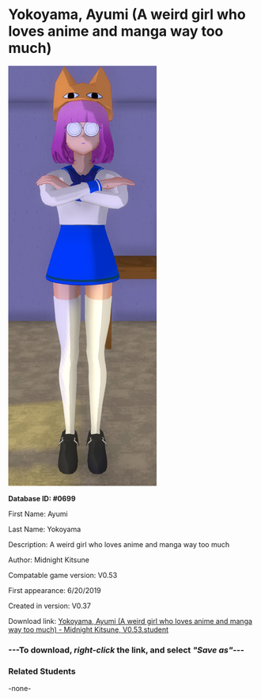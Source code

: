 # Yokoyama, Ayumi (A weird girl who loves anime and manga way too much)

<img src="../../Files/Images/Yokoyama, Ayumi (A weird girl who loves anime and manga way too much).png" title="Yokoyama, Ayumi (A weird girl who loves anime and manga way too much) - Midnight Kitsune, V0.53">

**Database ID: #0699**

First Name: Ayumi

Last Name: Yokoyama

Description: A weird girl who loves anime and manga way too much

Author: Midnight Kitsune

Compatable game version: V0.53

First appearance: 6/20/2019

Created in version: V0.37

Download link: <a href="https://raw.githubusercontent.com/Arbiter1223/Daigaku-Gurashi-Custom-Students/master/Files/Student%20Files/Yokoyama%2C%20Ayumi%20(A%20weird%20girl%20who%20loves%20anime%20and%20manga%20way%20too%20much)%20-%20Midnight%20Kitsune%2C%20V0.53.student">Yokoyama, Ayumi (A weird girl who loves anime and manga way too much) - Midnight Kitsune, V0.53.student</a>

### ---**To download, _right-click_ the link, and select _"Save as"_**---

### Related Students

-none-
